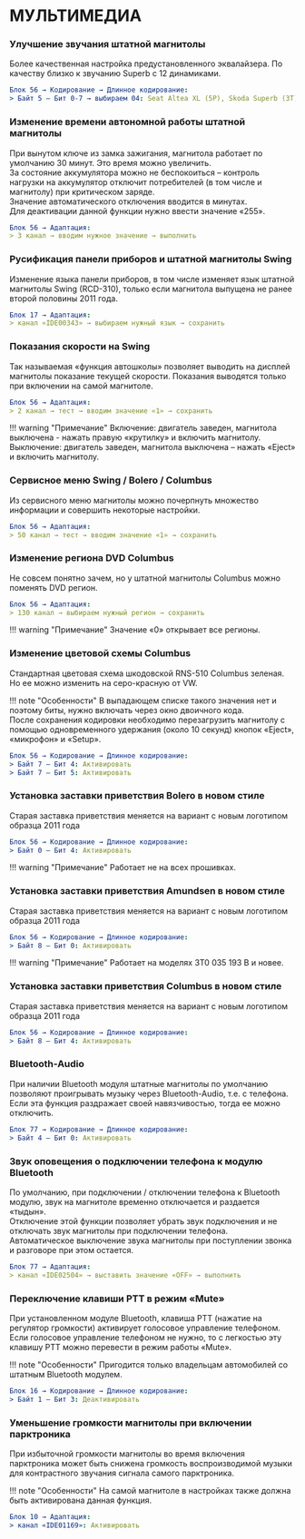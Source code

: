 # МУЛЬТИМЕДИА

### Улучшение звучания штатной магнитолы
Более качественная настройка предустановленного эквалайзера. По качеству близко к звучанию Superb с 12 динамиками.
``` yaml
Блок 56 → Кодирование → Длинное кодирование:
> Байт 5 – Бит 0-7 → выбираем 04: Seat Altea XL (5P), Skoda Superb (3Т)
```

### Изменение времени автономной работы штатной магнитолы
При вынутом ключе из замка зажигания, магнитола работает по умолчанию 30 минут. Это время можно увеличить.   
За состояние аккумулятора можно не беспокоиться – контроль нагрузки на аккумулятор отключит потребителей (в том числе и магнитолу) при критическом заряде.   
Значение автоматического отключения вводится в минутах.  
Для деактивации данной функции нужно ввести значение «255».  
``` yaml
Блок 56 → Адаптация: 
> 3 канал → вводим нужное значение → выполнить
```

### Русификация панели приборов и штатной магнитолы Swing
Изменение языка панели приборов, в том числе изменяет язык штатной магнитолы Swing (RCD-310), только если магнитола выпущена не ранее второй половины 2011 года.
``` yaml
Блок 17 → Адаптация: 
> канал «IDE00343» → выбираем нужный язык → сохранить
```

### Показания скорости на Swing
Так называемая «функция автошколы» позволяет выводить на дисплей магнитолы показание текущей скорости. Показания выводятся только при включении на самой магнитоле.
``` yaml
Блок 56 → Адаптация: 
> 2 канал → тест → вводим значение «1» → сохранить
```

!!! warning "Примечание"
    Включение: двигатель заведен, магнитола выключена - нажать правую «крутилку» и включить магнитолу. 
    Выключение: двигатель заведен, магнитола выключена – нажать «Eject» и включить магнитолу.
    
### Сервисное меню Swing / Bolero / Columbus
Из сервисного меню магнитолы можно почерпнуть множество информации и совершить некоторые настройки.
``` yaml
Блок 56 → Адаптация: 
> 50 канал → тест → вводим значение «1» → сохранить
```

### Изменение региона DVD Columbus
Не совсем понятно зачем, но у штатной магнитолы Columbus можно поменять DVD регион.
``` yaml
Блок 56 → Адаптация: 
> 130 канал → выбираем нужный регион → сохранить
```
 
!!! warning "Примечание"
    Значение «0» открывает все регионы.
    
### Изменение цветовой схемы Columbus
Стандартная цветовая схема шкодовской RNS-510 Columbus зеленая. Но ее можно изменить на серо-красную от VW.

!!! note "Особенности"
    В выпадающем списке такого значения нет и поэтому биты, нужно включать через окно двоичного кода.   
    После сохранения кодировки необходимо перезагрузить магнитолу с помощью одновременного удержания (около 10 секунд) кнопок «Eject», «микрофон» и «Setup».
    
``` yaml
Блок 56 → Кодирование → Длинное кодирование:
> Байт 7 – Бит 4: Активировать
> Байт 7 – Бит 5: Активировать
``` 

### Установка заставки приветствия Bolero в новом стиле
Старая заставка приветствия меняется на вариант с новым логотипом образца 2011 года
``` yaml
Блок 56 → Кодирование → Длинное кодирование:
> Байт 0 – Бит 4: Активировать
```

!!! warning "Примечание"
    Работает не на всех прошивках.
    
### Установка заставки приветствия Amundsen в новом стиле
Старая заставка приветствия меняется на вариант с новым логотипом образца 2011 года
``` yaml
Блок 56 → Кодирование → Длинное кодирование:
> Байт 8 – Бит 0: Активировать
```

!!! warning "Примечание"
    Работает на моделях 3T0 035 193 B и новее.
    
### Установка заставки приветствия Columbus в новом стиле
Старая заставка приветствия меняется на вариант с новым логотипом образца 2011 года
``` yaml
Блок 56 → Кодирование → Длинное кодирование:
> Байт 8 – Бит 4: Активировать
```

### Bluetooth-Audio
При наличии Bluetooth модуля штатные магнитолы по умолчанию позволяют проигрывать музыку через Bluetooth-Audio, т.е. с телефона. 
Если эта функция раздражает своей навязчивостью, тогда ее можно отключить.

``` yaml
Блок 77 → Кодирование → Длинное кодирование:
> Байт 4 – Бит 0: Активировать
```

### Звук оповещения о подключении телефона к модулю Bluetooth
По умолчанию, при подключении / отключении телефона к Bluetooth модулю, звук на магнитоле временно отключается и раздается «тыдын».   
Отключение этой функции позволяет убрать звук подключения и не отключать звук магнитолы при подключении телефона.   
Автоматическое выключение звука магнитолы при поступлении звонка и разговоре при этом остается.  
``` yaml
Блок 77 → Адаптация: 
> канал «IDE02504» → выставить значение «OFF» → выполнить
```

### Переключение клавиши PTT в режим «Mute»
При установленном модуле Bluetooth, клавиша PTT (нажатие на регулятор громкости) активирует голосовое управление телефоном.   
Если голосовое управление телефоном не нужно, то с легкостью эту клавишу PTT можно перевести в режим работы «Mute».  

!!! note "Особенности"
    Пригодится только владельцам автомобилей со штатным Bluetooth модулем.
    
``` yaml
Блок 16 → Кодирование → Длинное кодирование:
> Байт 1 – Бит 3: Деактивировать
```

### Уменьшение громкости магнитолы при включении парктроника
При избыточной громкости магнитолы во время включения парктроника может быть снижена громкость воспроизводимой музыки для контрастного звучания сигнала самого парктроника.

!!! note "Особенности"
    На самой магнитоле в настройках также должна быть активирована данная функция.
``` yaml
Блок 10 → Адаптация: 
> канал «IDE01169»: Активировать
```